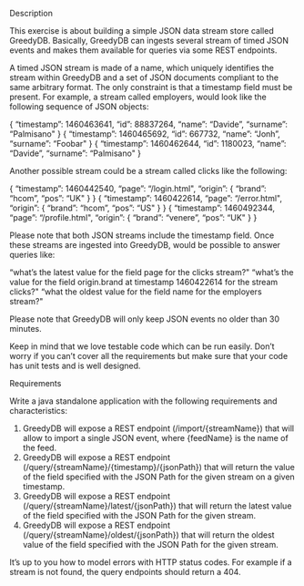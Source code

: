 Description

This exercise is about building a simple JSON data stream store called GreedyDB. Basically, GreedyDB can ingests several stream of timed JSON events and makes them available for queries via some REST endpoints.

A timed JSON stream is made of a name, which uniquely identifies the stream within GreedyDB and a set of JSON documents compliant to the same arbitrary format. The only constraint is that a timestamp field must be present. For example, a stream called employers, would look like the following sequence of JSON objects:

{ “timestamp”: 1460463641, “id”: 88837264, “name”: “Davide”, “surname”: “Palmisano" }
{ “timestamp”: 1460465692, “id”: 667732, “name”: “Jonh”, “surname”: “Foobar" }
{ “timestamp”: 1460462644, “id”: 1180023, “name”: “Davide”, “surname”: “Palmisano" }

Another possible stream could be a stream called clicks like the following:

{ “timestamp”: 1460442540, “page”: “/login.html", “origin”:  { “brand”: “hcom”, “pos”: “UK" } }
{ “timestamp”: 1460422614, “page”: “/error.html", “origin”:  { “brand”: “hcom”, “pos”: “US" } }
{ “timestamp”: 1460492344, “page”: “/profile.html", “origin”:  { “brand”: “venere”, “pos”: “UK" } }

Please note that both JSON streams include the timestamp field.
Once these streams are ingested into GreedyDB, would be possible to answer queries like:

“what’s the latest value for the field page for the clicks stream?"
“what’s the value for the field origin.brand at timestamp 1460422614 for the stream clicks?"
“what the oldest value for the field name for the employers stream?"

Please note that GreedyDB will only keep JSON events no older than 30 minutes.

Keep in mind that we love testable code which can be run easily. Don’t worry if you can’t cover all the requirements but make sure that your code has unit tests and is well designed.

Requirements

Write a java standalone application with the following requirements and characteristics:

1) GreedyDB will expose a REST endpoint (/import/{streamName}) that will allow to import a single JSON event, where {feedName} is the name of the feed.
2) GreedyDB will expose a REST endpoint (/query/{streamName}/{timestamp}/{jsonPath}) that will return the value of the field specified with the JSON Path for the given stream on a given timestamp.
3) GreedyDB will expose a REST endpoint (/query/{streamName}/latest/{jsonPath}) that will return the latest value of the field specified with the JSON Path for the given stream.
4) GreedyDB will expose a REST endpoint (/query/{streamName}/oldest/{jsonPath}) that will return the oldest value of the field specified with the JSON Path for the given stream.

It’s up to you how to model errors with HTTP status codes. For example if a stream is not found, the query endpoints should return a 404.

